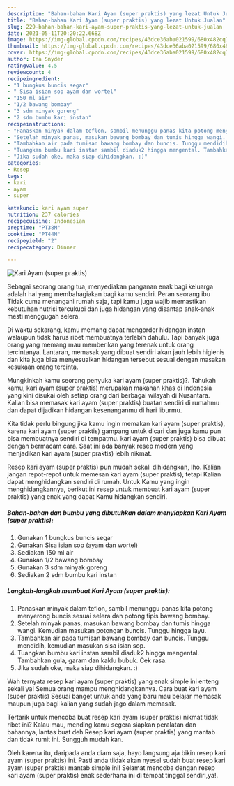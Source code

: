 ```yaml
---
description: "Bahan-bahan Kari Ayam (super praktis) yang lezat Untuk Jualan"
title: "Bahan-bahan Kari Ayam (super praktis) yang lezat Untuk Jualan"
slug: 229-bahan-bahan-kari-ayam-super-praktis-yang-lezat-untuk-jualan
date: 2021-05-11T20:20:22.668Z
image: https://img-global.cpcdn.com/recipes/43dce36aba021599/680x482cq70/kari-ayam-super-praktis-foto-resep-utama.jpg
thumbnail: https://img-global.cpcdn.com/recipes/43dce36aba021599/680x482cq70/kari-ayam-super-praktis-foto-resep-utama.jpg
cover: https://img-global.cpcdn.com/recipes/43dce36aba021599/680x482cq70/kari-ayam-super-praktis-foto-resep-utama.jpg
author: Ina Snyder
ratingvalue: 4.5
reviewcount: 4
recipeingredient:
- "1 bungkus buncis segar"
- " Sisa isian sop ayam dan wortel"
- "150 ml air"
- "1/2 bawang bombay"
- "3 sdm minyak goreng"
- "2 sdm bumbu kari instan"
recipeinstructions:
- "Panaskan minyak dalam teflon, sambil menunggu panas kita potong menyerong buncis sesuai selera dan potong tipis bawang bombay."
- "Setelah minyak panas, masukan bawang bombay dan tumis hingga wangi. Kemudian masukan potongan buncis. Tunggu hingga layu."
- "Tambahkan air pada tumisan bawang bombay dan buncis. Tunggu mendidih, kemudian masukan sisa isian sop."
- "Tuangkan bumbu kari instan sambil diaduk2 hingga mengental. Tambahkan gula, garam dan kaldu bubuk. Cek rasa."
- "Jika sudah oke, maka siap dihidangkan. :)"
categories:
- Resep
tags:
- kari
- ayam
- super

katakunci: kari ayam super 
nutrition: 237 calories
recipecuisine: Indonesian
preptime: "PT38M"
cooktime: "PT44M"
recipeyield: "2"
recipecategory: Dinner

---
```



![Kari Ayam (super praktis)](https://img-global.cpcdn.com/recipes/43dce36aba021599/680x482cq70/kari-ayam-super-praktis-foto-resep-utama.jpg)

Sebagai seorang orang tua, menyediakan panganan enak bagi keluarga adalah hal yang membahagiakan bagi kamu sendiri. Peran seorang ibu Tidak cuma menangani rumah saja, tapi kamu juga wajib memastikan kebutuhan nutrisi tercukupi dan juga hidangan yang disantap anak-anak mesti menggugah selera.

Di waktu  sekarang, kamu memang dapat mengorder hidangan instan walaupun tidak harus ribet membuatnya terlebih dahulu. Tapi banyak juga orang yang memang mau memberikan yang terenak untuk orang tercintanya. Lantaran, memasak yang dibuat sendiri akan jauh lebih higienis dan kita juga bisa menyesuaikan hidangan tersebut sesuai dengan masakan kesukaan orang tercinta. 



Mungkinkah kamu seorang penyuka kari ayam (super praktis)?. Tahukah kamu, kari ayam (super praktis) merupakan makanan khas di Indonesia yang kini disukai oleh setiap orang dari berbagai wilayah di Nusantara. Kalian bisa memasak kari ayam (super praktis) buatan sendiri di rumahmu dan dapat dijadikan hidangan kesenanganmu di hari liburmu.

Kita tidak perlu bingung jika kamu ingin memakan kari ayam (super praktis), karena kari ayam (super praktis) gampang untuk dicari dan juga kamu pun bisa membuatnya sendiri di tempatmu. kari ayam (super praktis) bisa dibuat dengan bermacam cara. Saat ini ada banyak resep modern yang menjadikan kari ayam (super praktis) lebih nikmat.

Resep kari ayam (super praktis) pun mudah sekali dihidangkan, lho. Kalian jangan repot-repot untuk memesan kari ayam (super praktis), tetapi Kalian dapat menghidangkan sendiri di rumah. Untuk Kamu yang ingin menghidangkannya, berikut ini resep untuk membuat kari ayam (super praktis) yang enak yang dapat Kamu hidangkan sendiri.

<!--inarticleads1-->

##### Bahan-bahan dan bumbu yang dibutuhkan dalam menyiapkan Kari Ayam (super praktis):

1. Gunakan 1 bungkus buncis segar
1. Gunakan  Sisa isian sop (ayam dan wortel)
1. Sediakan 150 ml air
1. Gunakan 1/2 bawang bombay
1. Gunakan 3 sdm minyak goreng
1. Sediakan 2 sdm bumbu kari instan




<!--inarticleads2-->

##### Langkah-langkah membuat Kari Ayam (super praktis):

1. Panaskan minyak dalam teflon, sambil menunggu panas kita potong menyerong buncis sesuai selera dan potong tipis bawang bombay.
1. Setelah minyak panas, masukan bawang bombay dan tumis hingga wangi. Kemudian masukan potongan buncis. Tunggu hingga layu.
1. Tambahkan air pada tumisan bawang bombay dan buncis. Tunggu mendidih, kemudian masukan sisa isian sop.
1. Tuangkan bumbu kari instan sambil diaduk2 hingga mengental. Tambahkan gula, garam dan kaldu bubuk. Cek rasa.
1. Jika sudah oke, maka siap dihidangkan. :)




Wah ternyata resep kari ayam (super praktis) yang enak simple ini enteng sekali ya! Semua orang mampu menghidangkannya. Cara buat kari ayam (super praktis) Sesuai banget untuk anda yang baru mau belajar memasak maupun juga bagi kalian yang sudah jago dalam memasak.

Tertarik untuk mencoba buat resep kari ayam (super praktis) nikmat tidak ribet ini? Kalau mau, mending kamu segera siapkan peralatan dan bahannya, lantas buat deh Resep kari ayam (super praktis) yang mantab dan tidak rumit ini. Sungguh mudah kan. 

Oleh karena itu, daripada anda diam saja, hayo langsung aja bikin resep kari ayam (super praktis) ini. Pasti anda tiidak akan nyesel sudah buat resep kari ayam (super praktis) mantab simple ini! Selamat mencoba dengan resep kari ayam (super praktis) enak sederhana ini di tempat tinggal sendiri,ya!.

